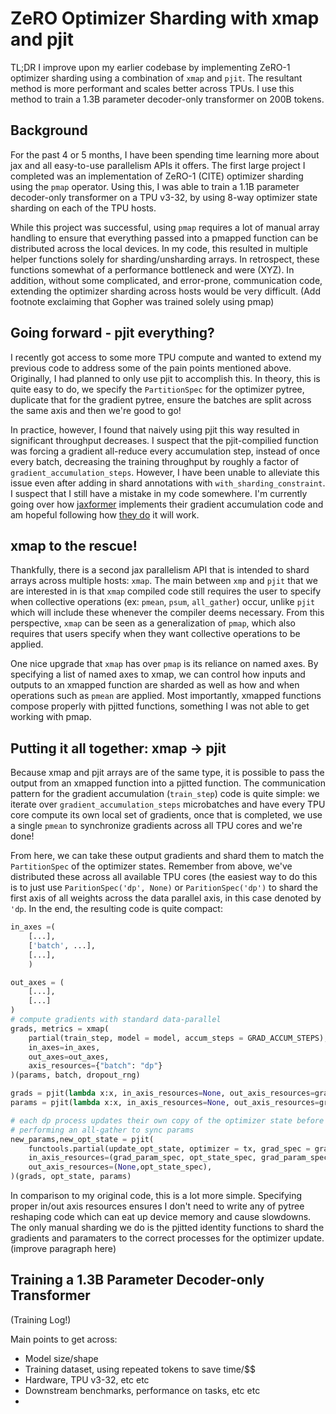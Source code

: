 # ZeRO Optimizer Sharding with xmap and pjit 

TL;DR I improve upon my earlier codebase by implementing ZeRO-1 optimizer sharding using a combination of ```xmap``` and ```pjit```. The resultant method is more performant and scales better across TPUs. I use this method to train a 1.3B parameter decoder-only transformer on 200B tokens.

## Background

For the past 4 or 5 months, I have been spending time learning more about jax and all easy-to-use parallelism APIs it offers. The first large project I completed was an implementation of ZeRO-1 (CITE) optimizer sharding using the ```pmap``` operator. Using this, I was able to train a 1.1B parameter decoder-only transformer on a TPU v3-32, by using 8-way optimizer state sharding on each of the TPU hosts. 

While this project was successful, using ```pmap``` requires a lot of manual array handling to ensure that everything passed into a pmapped function can be distributed across the local devices. In my code, this resulted in multiple helper functions solely for sharding/unsharding arrays. In retrospect, these functions somewhat of a performance bottleneck and were (XYZ). In addition, without some complicated, and error-prone, communication code, extending the optimizer sharding across hosts would be very difficult. (Add footnote exclaiming that Gopher was trained solely using pmap)

## Going forward - pjit everything? 

I recently got access to some more TPU compute and wanted to extend my previous code to address some of the pain points mentioned above. Originally, I had planned to only use pjit to accomplish this. In theory, this is quite easy to do, we specify the ```PartitionSpec``` for the optimizer pytree, duplicate that for the gradient pytree, ensure the batches are split across the same axis and then we're good to go!

In practice, however, I found that naively using pjit this way resulted in significant throughput decreases. I suspect that the pjit-compilied function was forcing a gradient all-reduce every accumulation step, instead of once every batch, decreasing the training throughput by roughly a factor of ```gradient_accumulation_steps```. However, I have been unable to alleviate this issue even after adding in shard annotations with ```with_sharding_constraint```. I suspect that I still have a mistake in my code somewhere. I'm currently going over how [jaxformer](https://github.com/salesforce/jaxformer) implements their gradient accumulation code and am hopeful following how [they do](https://github.com/salesforce/jaxformer/blob/main/jaxformer/models/decoder/inter/model.py#L214) it will work.

## xmap to the rescue!

Thankfully, there is a second jax parallelism API that is intended to shard arrays across multiple hosts: ```xmap```. The main between ```xmp``` and ```pjit``` that we are interested in is that ```xmap``` compiled code still requires the user to specify when collective operations (ex: ```pmean```, ```psum```, ```all_gather```) occur, unlike ```pjit``` which will include these whenever the compiler deems necessary. From this perspective, ```xmap``` can be seen as a generalization of ```pmap```, which also requires that users specify when they want collective operations to be applied. 

One nice upgrade that ```xmap``` has over ```pmap``` is its reliance on named axes. By specifying a list of named axes to xmap, we can control how inputs and outputs to an xmapped function are sharded as well as how and when operations such as ```pmean``` are applied. Most importantly, xmapped functions compose properly with pjitted functions, something I was not able to get working with pmap. 

## Putting it all together: xmap -> pjit

Because xmap and pjit arrays are of the same type, it is possible to pass the output from an xmapped function into a pjitted function. The communication pattern for the gradient accumulation (```train_step```) code is quite simple: we iterate over ```gradient_accumulation_steps``` microbatches and have every TPU core compute its own local set of gradients, once that is completed, we use a single ```pmean``` to synchronize gradients across all TPU cores and we're done!

From here, we can take these output gradients and shard them to match the ```PartitionSpec``` of the optimizer states. Remember from above, we've distributed these across all available TPU cores (the easiest way to do this is to just use ```ParitionSpec('dp', None)``` or ```ParitionSpec('dp')``` to shard the first axis of all weights across the data parallel axis, in this case denoted by ```'dp```. In the end, the resulting code is quite compact:

```python 
in_axes =(
    [...], 
    ['batch', ...], 
    [...], 
    )

out_axes = (
    [...],
    [...]
)
# compute gradients with standard data-parallel
grads, metrics = xmap(
    partial(train_step, model = model, accum_steps = GRAD_ACCUM_STEPS),
    in_axes=in_axes,
    out_axes=out_axes,
    axis_resources={"batch": "dp"}
)(params, batch, dropout_rng)   

grads = pjit(lambda x:x, in_axis_resources=None, out_axis_resources=grad_param_spec)(grads)
params = pjit(lambda x:x, in_axis_resources=None, out_axis_resources=grad_param_spec)(params)

# each dp process updates their own copy of the optimizer state before updating params and 
# performing an all-gather to sync params
new_params,new_opt_state = pjit(
    functools.partial(update_opt_state, optimizer = tx, grad_spec = grad_param_spec),
    in_axis_resources=(grad_param_spec, opt_state_spec, grad_param_spec),
    out_axis_resources=(None,opt_state_spec),
)(grads, opt_state, params)
```

In comparison to my original code, this is a lot more simple. Specifying proper in/out axis resources ensures I don't need to write any of pytree reshaping code which can eat up device memory and cause slowdowns. The only manual sharding we do is the pjitted identity functions to shard the gradients and paramaters to the correct processes for the optimizer update. (improve paragraph here)

## Training a 1.3B Parameter Decoder-only Transformer

(Training Log!)

Main points to get across:

- Model size/shape
- Training dataset, using repeated tokens to save time/$$
- Hardware, TPU v3-32, etc etc 
- Downstream benchmarks, performance on tasks, etc etc 
- 